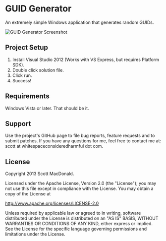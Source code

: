 # GUID Generator
An extremely simple Windows application that generates random GUIDs.

![GUID Generator Screenshot](http://i.imgur.com/tLpi48l.png)

## Project Setup

1. Install Visual Studio 2012 (Works with VS Express, but requires Platform SDK).
2. Double click solution file.
3. Click run.
4. Success!

## Requirements
Windows Vista or later. That should be it.

## Support
Use the project's GitHub page to file bug reports, feature requests and to submit patches.
If you have any questions for me, feel free to contact me at:
 scott at whitespaceconsideredharmful dot com.

## License
Copyright 2013 Scott MacDonald.

Licensed under the Apache License, Version 2.0 (the "License");
you may not use this file except in compliance with the License.
You may obtain a copy of the License at

http://www.apache.org/licenses/LICENSE-2.0

Unless required by applicable law or agreed to in writing, software
distributed under the License is distributed on an "AS IS" BASIS,
WITHOUT WARRANTIES OR CONDITIONS OF ANY KIND, either express or implied.
See the License for the specific language governing permissions and
limitations under the License.
